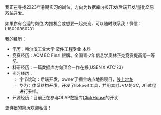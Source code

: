 我正在寻找2023年暑期实习的岗位，方向为数据库内核开发/后端开发/量化交易系统开发。

如果你有合适的岗位/内推机会或想要一起交流，可以随时联系我！微信：L15006856731

我的经历：

- 学历：哈尔滨工业大学 软件工程专业 本科
- 竞赛经历：ACM EC Final 银牌。全国青少年信息学奥林匹克竞赛提高组一等奖。
- 科研经历：一篇数据库方向顶会一作在投(USENIX ATC'23)
- 实习经历：
  * 字节跳动：后端开发，owner了掘金站点地图项目，[线上地址](https://juejin.cn/map-author-A-1)
  * 华为：体系结构开发，开发了libkperf工具，并用其对JVM的GC, JIT过程进行采样。
- 开源经历：目前正在参与OLAP数据库[ClickHouse](https://github.com/ClickHouse/ClickHouse)的开发

更详细的简历欢迎私信！
